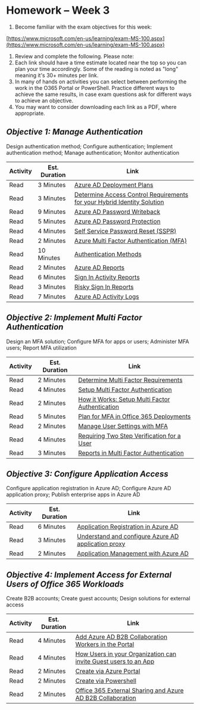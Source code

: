 # Homework – Week 3

1. Become familiar with the exam objectives for this week:

 [https://www.microsoft.com/en-us/learning/exam-MS-100.aspx](https://www.microsoft.com/en-us/learning/exam-MS-100.aspx)

1. Review and complete the following.  Please note:
  1. Each link should have a time estimate located near the top so you can plan your time accordingly.  Some of the reading is noted as &quot;long&quot; meaning it&#39;s 30+ minutes per link.
  2. In many of hands on activities you can select between performing the work in the O365 Portal or PowerShell.  Practice different ways to achieve the same results, in case exam questions ask for different ways to achieve an objective.
  3. You may want to consider downloading each link as a PDF, where appropriate.

## _Objective 1: Manage Authentication_

Design authentication method; Configure authentication; Implement authentication method; Manage authentication; Monitor authentication

| **Activity** | **Est. Duration** | **Link** |
| --- | --- | --- |
| Read | 3 Minutes | [Azure AD Deployment Plans](https://docs.microsoft.com/en-us/azure/active-directory/fundamentals/active-directory-deployment-plans) |
| Read | 3 Minutes | [Determine Access Control Requirements for your Hybrid Identity Solution](https://docs.microsoft.com/en-us/azure/active-directory/hybrid/plan-hybrid-identity-design-considerations-accesscontrol-requirements) |
| Read | 9 Minutes | [Azure AD Password Writeback](https://docs.microsoft.com/en-us/azure/active-directory/authentication/concept-sspr-writeback) |
| Read | 5 Minutes | [Azure AD Password Protection](https://docs.microsoft.com/en-us/azure/active-directory/authentication/concept-password-ban-bad) |
| Read | 4 Minutes | [Self Service Password Reset (SSPR)](https://docs.microsoft.com/en-us/azure/active-directory/authentication/howto-sspr-deployment) |
| Read | 2 Minutes | [Azure Multi Factor Authentication (MFA)](https://docs.microsoft.com/en-us/azure/active-directory/authentication/concept-mfa-howitworks) |
| Read | 10 Minutes | [Authentication Methods](https://docs.microsoft.com/en-us/azure/active-directory/authentication/concept-authentication-methods) |
| Read | 2 Minutes | [Azure AD Reports](https://docs.microsoft.com/en-us/azure/active-directory/reports-monitoring/overview-reports) |
| Read | 6 Minutes | [Sign In Activity Reports](https://docs.microsoft.com/en-us/azure/active-directory/reports-monitoring/concept-sign-ins) |
| Read | 3 Minutes | [Risky Sign In Reports](https://docs.microsoft.com/en-us/azure/active-directory/reports-monitoring/concept-risky-sign-ins) |
| Read | 7 Minutes | [Azure AD Activity Logs](https://docs.microsoft.com/en-us/azure/active-directory/reports-monitoring/concept-activity-logs-azure-monitor) |

## _Objective 2: Implement Multi Factor Authentication_

Design an MFA solution; Configure MFA for apps or users; Administer MFA users; Report MFA utilization

| **Activity** | **Est. Duration** | **Link** |
| --- | --- | --- |
| Read | 2 Minutes | [Determine Multi Factor Requirements](https://docs.microsoft.com/en-us/azure/active-directory/hybrid/plan-hybrid-identity-design-considerations-multifactor-auth-requirements) |
| Read | 4 Minutes | [Setup Multi Factor Authentication](https://docs.microsoft.com/en-us/office365/admin/security-and-compliance/set-up-multi-factor-authentication?view=o365-worldwide) |
| Read | 2 Minutes | [How it Works: Setup Multi Factor Authentication](https://docs.microsoft.com/en-us/azure/active-directory/authentication/concept-mfa-howitworks) |
| Read | 5 Minutes | [Plan for MFA in Office 365 Deployments](https://docs.microsoft.com/en-gb/office365/admin/security-and-compliance/multi-factor-authentication-plan?redirectSourcePath=%252farticle%252fPlan-for-multi-factor-authentication-for-Office-365-Deployments-043807b2-21db-4d5c-b430-c8a6dee0e6ba&amp;view=o365-worldwide) |
| Read | 2 Minutes | [Manage User Settings with MFA](https://docs.microsoft.com/en-us/azure/active-directory/authentication/howto-mfa-userdevicesettings) |
| Read | 4 Minutes | [Requiring Two Step Verification for a User](https://docs.microsoft.com/en-us/azure/active-directory/authentication/howto-mfa-userstates) |
| Read | 3 Minutes | [Reports in Multi Factor Authentication](https://docs.microsoft.com/en-us/azure/active-directory/authentication/howto-mfa-reporting) |

## _Objective 3: Configure Application Access_

Configure application registration in Azure AD; Configure Azure AD application proxy; Publish enterprise apps in Azure AD

| **Activity** | **Est. Duration** | **Link** |
| --- | --- | --- |
| Read | 6 Minutes | [Application Registration in Azure AD](https://docs.microsoft.com/en-us/azure/active-directory/manage-apps/choose-application-type) |
| Read | 3 Minutes | [Understand and configure Azure AD application proxy](https://docs.microsoft.com/en-us/azure/active-directory/manage-apps/application-proxy) |
| Read | 2 Minutes | [Application Management with Azure AD](https://docs.microsoft.com/en-us/azure/active-directory/manage-apps/what-is-application-management) |

## _Objective 4: Implement Access for External Users of Office 365 Workloads_

Create B2B accounts; Create guest accounts; Design solutions for external access

| **Activity** | **Est. Duration** | **Link** |
| --- | --- | --- |
| Read | 4 Minutes | [Add Azure AD B2B Collaboration Workers in the Portal](https://docs.microsoft.com/en-us/azure/active-directory/b2b/add-users-administrator) |
| Read | 4 Minutes | [How Users in your Organization can invite Guest users to an App](https://docs.microsoft.com/en-us/azure/active-directory/b2b/add-users-information-worker) |
| Read | 2 Minutes | [Create via Azure Portal](https://docs.microsoft.com/en-us/azure/active-directory/b2b/b2b-quickstart-add-guest-users-portal) |
| Read | 2 Minutes | [Create via Powershell](https://docs.microsoft.com/en-us/azure/active-directory/b2b/b2b-quickstart-invite-powershell) |
| Read | 2 Minutes | [Office 365 External Sharing and Azure AD B2B Collaboration](https://docs.microsoft.com/en-us/azure/active-directory/b2b/o365-external-user) |
